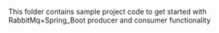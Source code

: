 This folder contains sample project code to get started with RabbitMq+Spring_Boot producer and consumer functionality